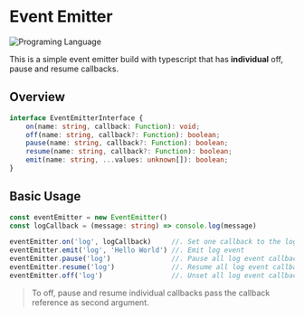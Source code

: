# Event Emitter

![Programing Language](https://img.shields.io/badge/TypeScript-@next-%233178C6?logo=typescript&logoColor=white)

This is a simple event emitter build with typescript that has **individual** off, pause and resume callbacks.


## Overview

```typescript
interface EventEmitterInterface {
    on(name: string, callback: Function): void;
    off(name: string, callback?: Function): boolean;
    pause(name: string, callback?: Function): boolean;
    resume(name: string, callback?: Function): boolean;
    emit(name: string, ...values: unknown[]): boolean;
}
```


## Basic Usage

```typescript
const eventEmitter = new EventEmitter()
const logCallback = (message: string) => console.log(message)

eventEmitter.on('log', logCallback)     //. Set one callback to the log event
eventEmitter.emit('log', 'Hello World') //. Emit log event
eventEmitter.pause('log')               //. Pause all log event callbacks
eventEmitter.resume('log')              //. Resume all log event callbacks
eventEmitter.off('log')                 //. Unset all log event callbacks
```

> To off, pause and resume individual callbacks pass the callback reference as second argument.